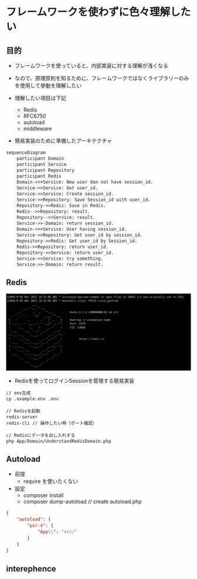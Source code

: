 # フレームワークを使わずに色々理解したい

## 目的

- フレームワークを使っていると、内部実装に対する理解が浅くなる
- なので、原理原則を知るために、フレームワークではなくライブラリーのみを使用して挙動を理解したい
- 理解したい項目は下記
  - Redis
  - RFC6750
  - autoload
  - middleware

- 簡易実装のために準備したアーキテクチャ
```mermaid
sequenceDiagram
    participant Domain
    participant Service
    participant Repository
    participant Redis
    Domain->>+Service: New user don not have session_id. 
    Service->>Service: Get user_id.
    Service->>Service: Create session_id.
    Service->>Repository: Save Session_id with user_id.
    Repository->>Redis: Save in Redis.
    Redis-->>Repository: result.
    Repository-->>Service: result.
    Service->>-Domain: return session_id.
    Domain->>+Service: User having session_id.
    Service->>Repository: Get user_id by session_id.
    Repository->>Redis: Get user_id by Session_id.
    Redis->>Repository: return user_id.
    Repository->>Service: return user_id.
    Service->>Service: try something.
    Service->>-Domain: return result.
```
## Redis

<img src="static/img/redis_img.png">

 - Redisを使ってログインSessionを管理する簡易実装

```
// env生成
cp .example.env .env

// Redisを起動
redis-server
redis-cli // 操作したい時（ポート確認）

// Redisにデータを出し入れする
php App/Domain/UnderstandRedisDomain.php
```

## Autoload

- 前提
  - require を使いたくない
- 設定
  - composer install
  - composer dump-autoload // create autoload.php

```composer.json
{
    "autoload": {
        "psr-4": {
            "App\\": "src/"
        }
    }
}
```

## interephence
